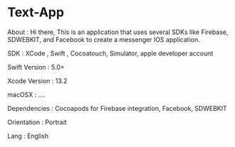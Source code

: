 # Text-App

About :
Hi there, This is an application that uses several SDKs like Firebase, SDWEBKIT, and Facebook to create a messenger IOS application. 


SDK : XCode , Swift , Cocoatouch, Simulator, apple developer account

Swift Version : 5.0+

Xcode Version : 13.2

macOSX : ....

Dependencies : Cocoapods for Firebase integration, Facebook, SDWEBKIT

Orientation : Portrait 


Lang : English

